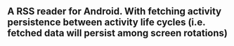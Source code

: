## A RSS reader for Android. With fetching activity persistence between activity life cycles (i.e. fetched data will persist among screen rotations)
